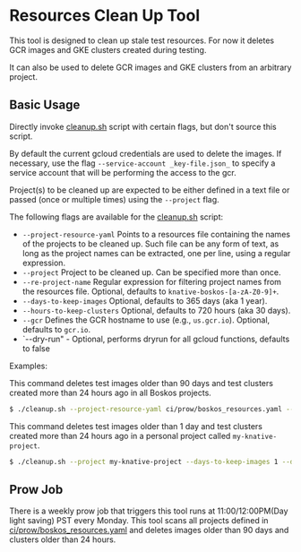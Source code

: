 # Resources Clean Up Tool

This tool is designed to clean up stale test resources. For now it deletes GCR
images and GKE clusters created during testing.

It can also be used to delete GCR images and GKE clusters from an arbitrary
project.

## Basic Usage

Directly invoke [cleanup.sh](cleanup.sh) script with certain flags, but don't
source this script.

By default the current gcloud credentials are used to delete the images. If
necessary, use the flag `--service-account _key-file.json_` to specify a service
account that will be performing the access to the gcr.

Project(s) to be cleaned up are expected to be either defined in a text
file or passed (once or multiple times) using the `--project` flag.

The following flags are available for the [cleanup.sh](cleanup.sh) script:

- `--project-resource-yaml` Points to a resources file containing the names
  of the projects to be cleaned up. Such file can be any form of text, as long
  as the project names can be extracted, one per line, using a regular
  expression.
- `--project` Project to be cleaned up. Can be specified more than once.
- `--re-project-name` Regular expression for filtering project names from the
  resources file. Optional, defaults to `knative-boskos-[a-zA-Z0-9]+`.
- `--days-to-keep-images` Optional, defaults to 365 days (aka 1 year).
- `--hours-to-keep-clusters` Optional, defaults to 720 hours (aka 30 days).
- `--gcr` Defines the GCR hostname to use (e.g., `us.gcr.io`). Optional, defaults
  to `gcr.io`.
- `--dry-run" - Optional, performs dryrun for all gcloud functions, defaults to
  false

Examples:

This command deletes test images older than 90 days and test clusters created
more than 24 hours ago in all Boskos projects.

```sh
$ ./cleanup.sh --project-resource-yaml ci/prow/boskos_resources.yaml --days-to-keep-images 90 --days-to-keep-clusters 24`
```

This command deletes test images older than 1 day and test clusters created
more than 24 hours ago in a personal project called `my-knative-project`.

```sh
$ ./cleanup.sh --project my-knative-project --days-to-keep-images 1 --days-to-keep-clusters 24`
```

## Prow Job

There is a weekly prow job that triggers this tool runs at 11:00/12:00PM(Day
light saving) PST every Monday. This tool scans all projects defined in
[ci/prow/boskos_resources.yaml](/ci/prow/boskos_resources.yaml) and deletes
images older than 90 days and clusters older than 24 hours.
